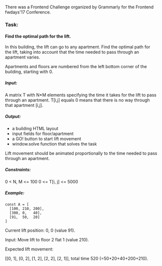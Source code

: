 There was a Frontend Challenge organized by Grammarly for the Frontend fwdays'17 Conference.
 
### Task:

#### Find the optimal path for the lift.

In this building, the lift can go to any apartment. Find the optimal path for the lift, taking into account that the time needed to pass through an apartment varies.

Apartments and floors are numbered from the left bottom corner of the building, starting with 0.

##### Input: 
A matrix T with N*M elements specifying the time it takes for the lift to pass through an apartment. T[i,j] equals 0 means that there is no way through that apartment [i,j].

##### Output:  
- a building HTML layout
- input fields for floor/apartment 
- a GO! button to start lift movement
- window.solve function that solves the task

Lift movement should be animated proportionally to the time needed to pass through an apartment. 

##### Constraints:
0 < N, M <= 100
 0 <= T[i, j] <= 5000

##### Example:
```
const A = [
  [100, 210, 200],
  [300, 0,   40],
  [91,  50,  20]
]
```

Current lift position: 0, 0 (value 91).

Input: Move lift to floor 2 flat 1 (value 210).

Expected lift movement: 

[[0, 1], [0, 2], [1, 2], [2, 2], [2, 1]], total time 520 (=50+20+40+200+210).

